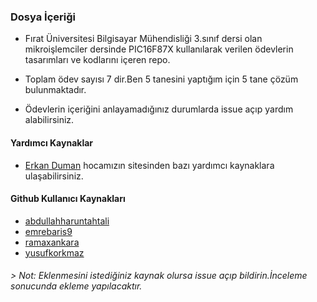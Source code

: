 ﻿### Dosya İçeriği

- Fırat Üniversitesi Bilgisayar Mühendisliği 3.sınıf dersi olan mikroişlemciler dersinde PIC16F87X kullanılarak verilen ödevlerin tasarımları ve kodlarını içeren repo.

- Toplam ödev sayısı 7 dir.Ben 5 tanesini yaptığım için 5 tane çözüm bulunmaktadır.
- Ödevlerin içeriğini anlayamadığınız durumlarda issue açıp yardım alabilirsiniz.


#### Yardımcı Kaynaklar
- [Erkan Duman](http://erkanduman.net/?page_id=87 "Erkan Duman") hocamızın sitesinden bazı yardımcı kaynaklara ulaşabilirsiniz.

#### Github Kullanıcı Kaynakları
- [abdullahharuntahtali ](https://github.com/abdullahharuntahtali/16F877X_microcontrollers_examples_and_quizzes "abdullahharuntahtali ")
- [emrebaris9](https://github.com/emrebaris9/AssemblyExamples "emrebaris9")
- [ramaxankara](https://github.com/ramaxankara/PIC16F877A-Example "ramaxankara")
- [yusufkorkmaz](https://github.com/yusufkorkmaz/PIC16F877 "yusufkorkmaz")

###### > Not: Eklenmesini istediğiniz kaynak olursa issue açıp bildirin.İnceleme sonucunda ekleme yapılacaktır.

